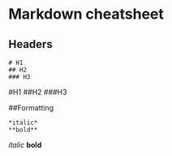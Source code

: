 # Markdown cheatsheet
## Headers

    # H1
	## H2
	### H3

#H1
##H2
###H3

##Formatting

	*italic*
	**bold**

*italic*
**bold**